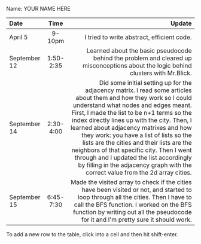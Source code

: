 Name: YOUR NAME HERE

| Date         |   Time    |                                                                                                                                                                                                                                                                                                                                                                                                                                                                                                                                                             Update |
|:-------------|:---------:|-------------------------------------------------------------------------------------------------------------------------------------------------------------------------------------------------------------------------------------------------------------------------------------------------------------------------------------------------------------------------------------------------------------------------------------------------------------------------------------------------------------------------------------------------------------------:|
| April 5      |  9-10pm   |                                                                                                                                                                                                                                                                                                                                                                                                                                                                                                                         I tried to write abstract, efficient code. |
| September 12 | 1:50-2:35 |                                                                                                                                                                                                                                                                                                                                                                                                                                 Learned about the basic pseudocode behind the problem and cleared up misconceptions about the logic behind clusters with Mr.Blick. |
| September 14 | 2:30-4:00 | Did some initial setting up for the adjacency matrix. I read some articles about them and how they work so I could understand what nodes and edges meant. First, I made the list to be n+1 terms so the index directly lines up with the city. Then, I learned about adjacency matrixes and how they work: you have a list of lists so the lists are the cities and their lists are the neighbors of that specific city. Then I went through and I updated the list accordingly by filling in the adjacency graph with the correct value from the 2d array cities. |
| September 15 | 6:45-7:30 |                                                                                                                                                                                                                                                                                                Made the visited array to check if the cities have been visited or not, and started to loop through all the cities. Then I have to call the BFS function. I worked on the BFS function by writing out all the pseudocode for it and I'm pretty sure it should work. |


To add a new row to the table, click into a cell and then hit shift-enter.